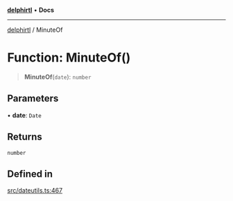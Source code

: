 [**delphirtl**](../README.md) • **Docs**

***

[delphirtl](../globals.md) / MinuteOf

# Function: MinuteOf()

> **MinuteOf**(`date`): `number`

## Parameters

• **date**: `Date`

## Returns

`number`

## Defined in

[src/dateutils.ts:467](https://github.com/chuacw/delphirtl/blob/1d6969b8a199060a984c4375d6be1f0ffa838be2/src/dateutils.ts#L467)
